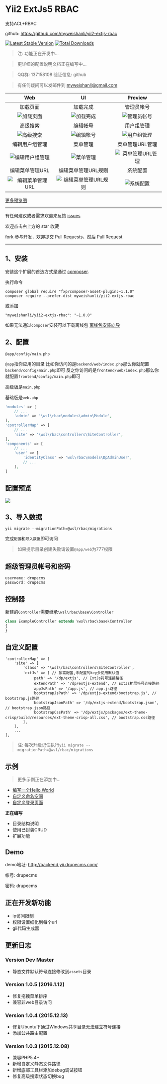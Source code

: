 Yii2 ExtJs5 RBAC
=========

支持ACL+RBAC

github: https://github.com/myweishanli/yii2-extjs-rbac

[![Latest Stable Version](https://poser.pugx.org/myweishanli/yii2-extjs-rbac/v/stable.png)](https://packagist.org/packages/myweishanli/yii2-extjs-rbac)
[![Total Downloads](https://poser.pugx.org/myweishanli/yii2-extjs-rbac/downloads.png)](https://packagist.org/packages/myweishanli/yii2-extjs-rbac)

> 注: 功能正在开发中...

> 更详细的配置说明文档正在编写中...

> QQ群: 137158108 验证信息: github

> 有任何疑问可以发邮件到 myweishanli@gmail.com

| Web | UI  | Preview  |
|:-------------:|:-------:|:-------:|
|加载页面|加载完成|管理员帐号|
|![加载页面](https://github.com/myweishanli/yii2-extjs-rbac/blob/master/docs/images/1.png?raw=true)|![加载完成](https://github.com/myweishanli/yii2-extjs-rbac/blob/master/docs/images/2.png?raw=true)|![管理员帐号](https://github.com/myweishanli/yii2-extjs-rbac/blob/master/docs/images/3.png?raw=true)|
|高级搜索|编辑帐号|用户组管理|
|![高级搜索](https://github.com/myweishanli/yii2-extjs-rbac/blob/master/docs/images/4.png?raw=true)|![编辑帐号](https://github.com/myweishanli/yii2-extjs-rbac/blob/master/docs/images/5.png?raw=true)|![用户组管理](https://github.com/myweishanli/yii2-extjs-rbac/blob/master/docs/images/6.png?raw=true)|
|编辑用户组管理|菜单管理|菜单管理URL管理|
|![编辑用户组管理](https://github.com/myweishanli/yii2-extjs-rbac/blob/master/docs/images/7.png?raw=true)|![菜单管理](https://github.com/myweishanli/yii2-extjs-rbac/blob/master/docs/images/8.png?raw=true)|![菜单管理URL管理](https://github.com/myweishanli/yii2-extjs-rbac/blob/master/docs/images/9.png?raw=true)|
|编辑菜单管理URL|编辑菜单管理URL规则|系统配置|
|![编辑菜单管理URL](https://github.com/myweishanli/yii2-extjs-rbac/blob/master/docs/images/10.png?raw=true)|![编辑菜单管理URL规则](https://github.com/myweishanli/yii2-extjs-rbac/blob/master/docs/images/11.png?raw=true)|![系统配置](https://github.com/myweishanli/yii2-extjs-rbac/blob/master/docs/images/12.png?raw=true)|

[更多预览图](docs/preview.md)

---
有任何建议或者需求欢迎来反馈 [issues](../../issues)

欢迎点击右上方的 star 收藏

fork 参与开发，欢迎提交 Pull Requests，然后 Pull Request

---

1、安装
------------

安装这个扩展的首选方式是通过 [composer](http://getcomposer.org/download/).

执行命令

```
composer global require "fxp/composer-asset-plugin:~1.1.0"
composer require --prefer-dist myweishanli/yii2-extjs-rbac
```
或添加

```
"myweishanli/yii2-extjs-rbac": "~1.0.0"
```


如果无法通过`composer`安装可以下载离线包 [离线包安装向导](docs/offline-install.md)

2、配置
------------

`@app/config/main.php`

`@app`指你应用的目录 比如你访问的是`backend/web/index.php`那么你就配置`backend/config/main.php`即可
反之你访问的是`frontend/web/index.php`那么你就配置`frontend/config/main.php`即可

高级版是`main.php`

基础版是`web.php`

```php
'modules' => [
    // ...
    'admin' => '\wsl\rbac\modules\admin\Module',
],
'controllerMap' => [
    // ...
    'site' => '\wsl\rbac\controllers\SiteController',
],
'components' => [
    // ...
    'user' => [
        'identityClass' => 'wsl\rbac\models\DpAdminUser',
        // ...
    ],
]
```

配置预览
---------

![](docs/images/config-preview.png)

3、导入数据
------------

```
yii migrate --migrationPath=@wsl/rbac/migrations
```

完成`配置`和`导入数据`即可访问

> 如果提示目录创建失败请设置`@app/web`为777权限

超级管理员帐号和密码
------------

```
username: drupecms
password: drupecms
```

控制器
------------

新建的`Controller`需要继承`\wsl\rbac\base\Controller`

```php
class ExampleController extends \wsl\rbac\base\Controller
{
}
```

自定义配置
------------

```
'controllerMap' => [
    'site' => [
        'class' => '\wsl\rbac\controllers\SiteController',
        'extJs' => [ // 按需配置,未配置的key会使用默认值
            'path' => '/dp/extjs', // ExtJs符号连接路径
            'extendPath' => '/dp/extjs-extend', // ExtJs扩展符号连接路径
            'appJsPath' => '/app.js', // app.js路径
            'bootstrapJsPath' => '/dp/extjs-extend/bootstrap.js', // bootstrap.js路径
            'bootstrapJsonPath' => '/dp/extjs-extend/bootstrap.json', // bootstrap.json路径
            'bootstrapCssPath' => '/dp/extjs/packages/ext-theme-crisp/build/resources/ext-theme-crisp-all.css', // bootstrap.css路径
        ],
    ],
    ...
],
```

> 注: 每次升级记住执行`yii migrate --migrationPath=@wsl/rbac/migrations`

示例
------------

> 更多示例正在添加中...

- [编写一个Hello World](docs/example/hello-world/hello-world.md)
- [自定义命名空间](docs/example/custom-namespace/custom-namespace.md)
- [自定义登录页面](docs/example/custom-login-page/custom-login-page.md)

**正在编写**

- 目录结构说明
- 使用已封装CRUD
- 扩展功能

Demo
------------

demo地址: http://backend.yii.drupecms.com/

帐号: drupecms

密码: drupecms

正在开发新功能
------------
- ip访问限制
- 权限设置细化到每个url
- gii代码生成器

更新日志
------------

### Version Dev Master

- 静态文件默认符号连接修改到`assets`目录

### Version 1.0.5 (2016.1.12)

- 修复拖拽菜单排序
- 兼容非web目录访问

### Version 1.0.4 (2015.12.13)

- 修复Ubuntu下通过Windows共享目录无法建立符号连接
- 添加公共路由配置

### Version 1.0.3 (2015.12.08)

- 兼容PHP5.4+
- 新增自定义静态文件路径
- 新增底部工具栏添加debug调试按钮
- 修复高级搜索状态切换bug
